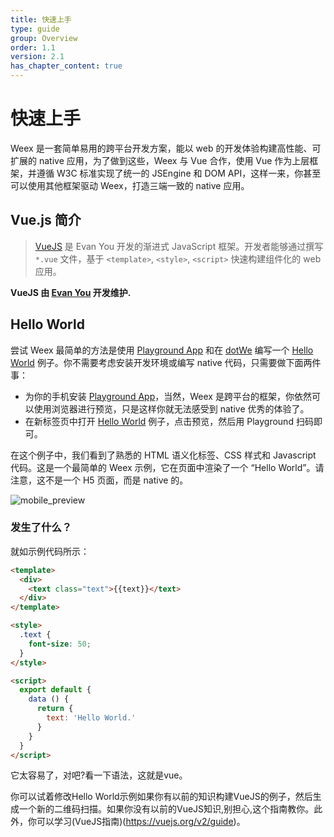 ```yaml
---
title: 快速上手
type: guide
group: Overview
order: 1.1
version: 2.1
has_chapter_content: true
---
```


# 快速上手

Weex 是一套简单易用的跨平台开发方案，能以 web 的开发体验构建高性能、可扩展的 native 应用，为了做到这些，Weex 与  Vue 合作，使用 Vue 作为上层框架，并遵循 W3C 标准实现了统一的 JSEngine 和 DOM API，这样一来，你甚至可以使用其他框架驱动 Weex，打造三端一致的 native 应用。

## Vue.js 简介

> [VueJS](https://vuejs.org/) 是 Evan You 开发的渐进式 JavaScript 框架。开发者能够通过撰写 `*.vue` 文件，基于 `<template>`, `<style>`, `<script>` 快速构建组件化的 web 应用。

**VueJS 由 [Evan You](https://twitter.com/youyuxi) 开发维护.**

## Hello World

尝试 Weex 最简单的方法是使用 [Playground App](https://alibaba.github.io/weex/download.html) 和在 [dotWe](http://dotwe.org) 编写一个 [Hello World](http://dotwe.org/vue/4d5a0471ece3daabd4681bc6d703c4c1) 例子。你不需要考虑安装开发环境或编写 native 代码，只需要做下面两件事：

- 为你的手机安装 [Playground App](https://alibaba.github.io/weex/download.html)，当然，Weex 是跨平台的框架，你依然可以使用浏览器进行预览，只是这样你就无法感受到 native 优秀的体验了。
- 在新标签页中打开 [Hello World](http://dotwe.org/vue/4d5a0471ece3daabd4681bc6d703c4c1) 例子，点击预览，然后用  Playground 扫码即可。

在这个例子中，我们看到了熟悉的 HTML 语义化标签、CSS 样式和 Javascript 代码。这是一个最简单的 Weex 示例，它在页面中渲染了一个 “Hello World”。请注意，这不是一个 H5 页面，而是 native 的。

![mobile_preview](https://img.alicdn.com/tps/TB1Ymw3OpXXXXcvXpXXXXXXXXXX-500-1013.jpg)

### 发生了什么？

就如示例代码所示：

```html
<template>
  <div>
    <text class="text">{{text}}</text>
  </div>
</template>

<style>
  .text {
    font-size: 50;
  }
</style>

<script>
  export default {
    data () {
      return {
        text: 'Hello World.'
      }
    }
  }
</script>
```
它太容易了，对吧?看一下语法，这就是vue。

你可以试着修改Hello World示例如果你有以前的知识构建VueJS的例子，然后生成一个新的二维码扫描。如果你没有以前的VueJS知识,别担心,这个指南教你。此外，你可以学习(VueJS指南)(https://vuejs.org/v2/guide)。
